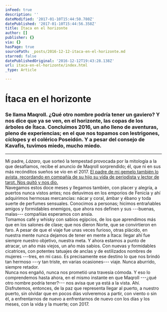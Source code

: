 ```yaml
---
inFeed: true
description: ''
dateModified: '2017-01-10T15:44:50.780Z'
datePublished: '2017-01-10T15:44:56.358Z'
title: Ítaca en el horizonte
author: []
publisher: {}
via: {}
hasPage: true
sourcePath: _posts/2016-12-12-itaca-en-el-horizonte.md
starred: false
datePublishedOriginal: '2016-12-12T19:43:28.138Z'
url: itaca-en-el-horizonte/index.html
_type: Article

---
```

# Ítaca en el horizonte

### Se llama Maqroll. ¿Qué otro nombre podría tener un gaviero? Y nos dice que ya se ven, en el horizonte, las copas de los árboles de Ítaca. Concluimos 2016, un año lleno de aventuras, pleno de experiencias; en el que nos topamos con lestrigones, cíclopes y el colérico Poseidón. Y a pesar del consejo de Kavafis, tuvimos miedo, mucho miedo. 

---

Mi padre, _Lázaro_, que sorteó la tempestad provocada por la mitología a la que desafiamos, recibe el anuncio de Maqroll sorprendido; él, que ni en sus más recónditos sueños se vio en el 2017\. [El padre de mi gemelo también lo avista, recordando en compañía de su hijo su vida de periodista y lector de tarot. Nos quitó y nos dio. ][0]  
Navegamos estos doce meses y llegamos también, con placer y alegría, a puertos nunca vistos antes; nos detuvimos en los emporios de Fenicia y ahí adquirimos hermosas mercancías: nácar y coral, ámbar y ébano y toda suerte de perfumes sensuales. Conocimos a personas; hicimos entrañables amigos y formidables enemigos, que ahora nos definen y sus ---buenas, malas--- compañías esperamos con ansia.   
Tomamos café y whisky con sabios egipcios, de los que aprendimos más que en los salones de clase; que nos dieron Norte, que se convirtieron en faro. A pesar de que el viaje fue unas veces furioso, otras plácido, en nuestra mente nunca dejamos de tener en mente a Ítaca: llegar ahí fue siempre nuestro objetivo, nuestra meta. Y ahora estamos a punto de atracar, un año más viejos, un año más sabios. Con nuevas y formidables cicatrices, con potentes tatuajes de anclas y de estilizados nombres de mujeres ---tres, en mi caso. Es precisamente ese destino lo que nos brindó tan hermoso ---y tan triste, en varias ocasiones--- viaje. Nunca aburrido, siempre retador.   
Nunca nos engañó, nunca nos prometió una travesía cómoda. Y eso lo comprendemos hasta ahora, en el mismo instante en que Maqroll ---¿qué otro nombre podría tener?--- nos avisa que ya está a la vista. Ahí. Disfrutemos, entonces, de la paz que representa llegar al puerto, a nuestro puerto, sin olvidar que en pocos días volveremos a partir, con viento o sin él, a enfrentarnos de nuevo a enfrentarnos de nuevo con los días y los meses, con la vida y la muerte; con 2017\.

[0]: https://www.lajornadamaya.mx/2016-12-09/Itaca-en-el-horizonte